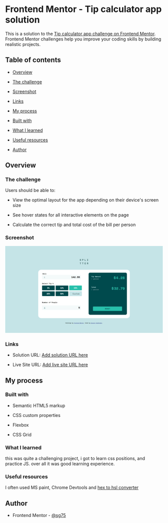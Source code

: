 # Frontend Mentor - Tip calculator app solution

This is a solution to the [Tip calculator app challenge on Frontend Mentor](https://www.frontendmentor.io/challenges/tip-calculator-app-ugJNGbJUX). Frontend Mentor challenges help you improve your coding skills by building realistic projects.

## Table of contents

- [Overview](#overview)

- [The challenge](#the-challenge)

- [Screenshot](#screenshot)

- [Links](#links)

- [My process](#my-process)

- [Built with](#built-with)

- [What I learned](#what-i-learned)

- [Useful resources](#useful-resources)

- [Author](#author)

## Overview

### The challenge

Users should be able to:

- View the optimal layout for the app depending on their device's screen size

- See hover states for all interactive elements on the page

- Calculate the correct tip and total cost of the bill per person

### Screenshot

![Screenshot](./screenshot.jpg)

### Links

- Solution URL: [Add solution URL here](https://your-solution-url.com)

- Live Site URL: [Add live site URL here](https://your-live-site-url.com)

## My process

### Built with

- Semantic HTML5 markup

- CSS custom properties

- Flexbox

- CSS Grid

### What I learned

this was quite a challenging project, i got to learn css positions, and practice JS.
over all it was good learning experience.

### Useful resources

I often used MS paint, Chrome Devtools and <a href="https://htmlcolors.com/hex-to-hsl" target="__blank">hex to hsl converter</a>

## Author

- Frontend Mentor - [@sg75](https://www.frontendmentor.io/profile/sg75)
